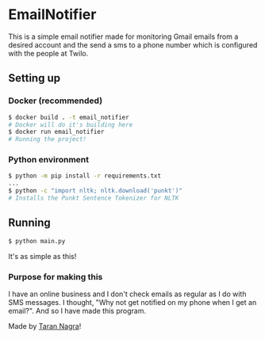 # EmailNotifier

This is a simple email notifier made for monitoring Gmail emails from a desired account and the send a sms to a phone number which is configured with the people at Twilo.

## Setting up

### Docker (recommended)

```bash
$ docker build . -t email_notifier
# Docker will do it's building here
$ docker run email_notifier
# Running the project! 
```

### Python environment

```bash
$ python -m pip install -r requirements.txt
...
$ python -c "import nltk; nltk.download('punkt')"
# Installs the Punkt Sentence Tokenizer for NLTK
```

## Running

```bash
$ python main.py
```

It's as simple as this!

### Purpose for making this

I have an online business and I don't check emails as regular as I do with SMS messages. I thought, "Why not get notified on my phone when I get an email?". And so I have made this program. 

Made by [Taran Nagra](https://github.com/tarannagra)!
